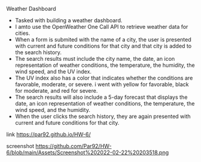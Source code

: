 Weather Dashboard

- Tasked with building a weather dashboard.
- I amto use the OpenWeather One Call API to retrieve weather data for cities.
- When a form is submited with the name of a city, the user is presented with current and future conditions for that city and that city is added to the search history.
- The search results must include the city name, the date, an icon representation of weather conditions, the temperature, the humidity, the wind speed, and the UV index.
- The UV index also has a color that indicates whether the conditions are favorable, moderate, or severe. i went with yellow for favorable, black for moderate, and red for severe.
- The search results will also include a 5-day forecast that displays the date, an icon representation of weather conditions, the temperature, the wind speed, and the humidity. 
- When the user clicks the search history, they are again presented with current and future conditions for that city.

link https://par92.github.io/HW-6/

screenshot https://github.com/Par92/HW-6/blob/main/Assets/Screenshot%202022-02-22%20203518.png